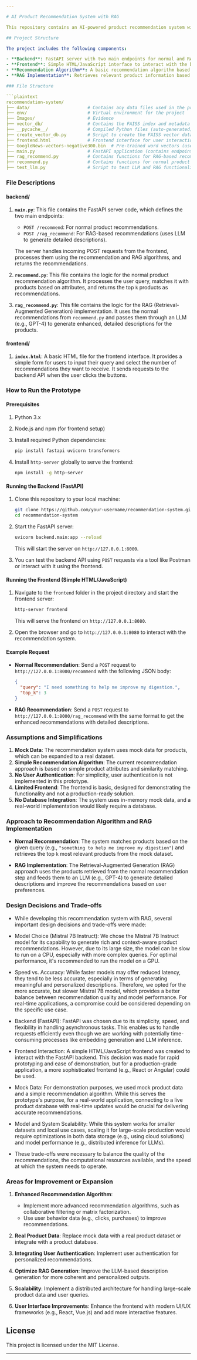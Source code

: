 ```yaml
---

# AI Product Recommendation System with RAG

This repository contains an AI-powered product recommendation system with a Retrieval-Augmented Generation (RAG) approach to enhance personalized recommendations. The system integrates FastAPI for the backend, along with a simple frontend to interact with the API.

## Project Structure

The project includes the following components:

- **Backend**: FastAPI server with two main endpoints for normal and RAG-based recommendations.
- **Frontend**: Simple HTML/JavaScript interface to interact with the backend API and fetch recommendations.
- **Recommendation Algorithm**: A basic recommendation algorithm based on product attributes and user queries.
- **RAG Implementation**: Retrieves relevant product information based on user queries and enhances recommendations with the help of an LLM- Leveraged Mistral 7B.

### File Structure

```plaintext
recommendation-system/
├── data/                      # Contains any data files used in the project
├── env/                       # Virtual environment for the project
├── Images/                    # Evidence
├── vector_db/                 # Contains the FAISS index and metadata
├── __pycache__/               # Compiled Python files (auto-generated)
├── create_vector_db.py        # Script to create the FAISS vector database
├── frontend.html              # Frontend interface for user interaction
├── GoogleNews-vectors-negative300.bin  # Pre-trained word vectors (used for embeddings)
├── main.py                    # FastAPI application (contains endpoints for normal and RAG recommendations)
├── rag_recommend.py           # Contains functions for RAG-based recommendation and text generation using LLM
├── recommend.py               # Contains functions for normal product recommendation based on user queries
├── test_llm.py                # Script to test LLM and RAG functionality (optional)

```

### File Descriptions

#### **backend/**

1. **`main.py`**: This file contains the FastAPI server code, which defines the two main endpoints:
   - `POST /recommend`: For normal product recommendations.
   - `POST /rag_recommend`: For RAG-based recommendations (uses LLM to generate detailed descriptions).
   
   The server handles incoming POST requests from the frontend, processes them using the recommendation and RAG algorithms, and returns the recommendations.

2. **`recommend.py`**: This file contains the logic for the normal product recommendation algorithm. It processes the user query, matches it with products based on attributes, and returns the top `k` products as recommendations.

3. **`rag_recommend.py`**: This file contains the logic for the RAG (Retrieval-Augmented Generation) implementation. It uses the normal recommendations from `recommend.py` and passes them through an LLM (e.g., GPT-4) to generate enhanced, detailed descriptions for the products.

#### **frontend/**

1. **`index.html`**: A basic HTML file for the frontend interface. It provides a simple form for users to input their query and select the number of recommendations they want to receive. It sends requests to the backend API when the user clicks the buttons.

### How to Run the Prototype

#### Prerequisites

1. Python 3.x
2. Node.js and npm (for frontend setup)
3. Install required Python dependencies:
   ```bash
   pip install fastapi uvicorn transformers
   ```

4. Install `http-server` globally to serve the frontend:
   ```bash
   npm install -g http-server
   ```

#### Running the Backend (FastAPI)

1. Clone this repository to your local machine:
   ```bash
   git clone https://github.com/your-username/recommendation-system.git
   cd recommendation-system
   ```

2. Start the FastAPI server:
   ```bash
   uvicorn backend.main:app --reload
   ```

   This will start the server on `http://127.0.0.1:8000`.

3. You can test the backend API using `POST` requests via a tool like Postman or interact with it using the frontend.

#### Running the Frontend (Simple HTML/JavaScript)

1. Navigate to the `frontend` folder in the project directory and start the frontend server:
   ```bash
   http-server frontend
   ```

   This will serve the frontend on `http://127.0.0.1:8080`.

2. Open the browser and go to `http://127.0.0.1:8080` to interact with the recommendation system.

#### Example Request

- **Normal Recommendation**:
   Send a `POST` request to `http://127.0.0.1:8000/recommend` with the following JSON body:
   ```json
   {
     "query": "I need something to help me improve my digestion.",
     "top_k": 3
   }
   ```

- **RAG Recommendation**:
   Send a `POST` request to `http://127.0.0.1:8000/rag_recommend` with the same format to get the enhanced recommendations with detailed descriptions.

### Assumptions and Simplifications

1. **Mock Data**: The recommendation system uses mock data for products, which can be expanded to a real dataset.
2. **Simple Recommendation Algorithm**: The current recommendation approach is based on simple product attributes and similarity matching.
3. **No User Authentication**: For simplicity, user authentication is not implemented in this prototype.
4. **Limited Frontend**: The frontend is basic, designed for demonstrating the functionality and not a production-ready solution.
5. **No Database Integration**: The system uses in-memory mock data, and a real-world implementation would likely require a database.

### Approach to Recommendation Algorithm and RAG Implementation

- **Normal Recommendation**: The system matches products based on the given query (e.g., `"something to help me improve my digestion"`) and retrieves the top `k` most relevant products from the mock dataset.
  
- **RAG Implementation**: The Retrieval-Augmented Generation (RAG) approach uses the products retrieved from the normal recommendation step and feeds them to an LLM (e.g., GPT-4) to generate detailed descriptions and improve the recommendations based on user preferences.

### Design Decisions and Trade-offs
- While developing this recommendation system with RAG, several important design decisions and trade-offs were made:

- Model Choice (Mistral 7B Instruct):
We chose the Mistral 7B Instruct model for its capability to generate rich and context-aware product recommendations. However, due to its large size, the model can be slow to run on a CPU, especially with more complex queries. For optimal performance, it's recommended to run the model on a GPU.

- Speed vs. Accuracy:
While faster models may offer reduced latency, they tend to be less accurate, especially in terms of generating meaningful and personalized descriptions. Therefore, we opted for the more accurate, but slower Mistral 7B model, which provides a better balance between recommendation quality and model performance. For real-time applications, a compromise could be considered depending on the specific use case.

- Backend (FastAPI):
FastAPI was chosen due to its simplicity, speed, and flexibility in handling asynchronous tasks. This enables us to handle requests efficiently even though we are working with potentially time-consuming processes like embedding generation and LLM inference.

- Frontend Interaction:
A simple HTML/JavaScript frontend was created to interact with the FastAPI backend. This decision was made for rapid prototyping and ease of demonstration, but for a production-grade application, a more sophisticated frontend (e.g., React or Angular) could be used.

- Mock Data:
For demonstration purposes, we used mock product data and a simple recommendation algorithm. While this serves the prototype's purpose, for a real-world application, connecting to a live product database with real-time updates would be crucial for delivering accurate recommendations.

- Model and System Scalability:
While this system works for smaller datasets and local use cases, scaling it for large-scale production would require optimizations in both data storage (e.g., using cloud solutions) and model performance (e.g., distributed inference for LLMs).

- These trade-offs were necessary to balance the quality of the recommendations, the computational resources available, and the speed at which the system needs to operate.
  
### Areas for Improvement or Expansion

1. **Enhanced Recommendation Algorithm**: 
   - Implement more advanced recommendation algorithms, such as collaborative filtering or matrix factorization.
   - Use user behavior data (e.g., clicks, purchases) to improve recommendations.
   
2. **Real Product Data**: Replace mock data with a real product dataset or integrate with a product database.
   
3. **Integrating User Authentication**: Implement user authentication for personalized recommendations.
   
4. **Optimize RAG Generation**: Improve the LLM-based description generation for more coherent and personalized outputs.
   
5. **Scalability**: Implement a distributed architecture for handling large-scale product data and user queries.
   
6. **User Interface Improvements**: Enhance the frontend with modern UI/UX frameworks (e.g., React, Vue.js) and add more interactive features.

## License

This project is licensed under the MIT License.

---
```

